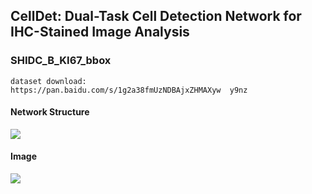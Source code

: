 ## CellDet: Dual-Task Cell Detection Network for IHC-Stained Image Analysis

### SHIDC_B_KI67_bbox 
```
dataset download: 
https://pan.baidu.com/s/1g2a38fmUzNDBAjxZHMAXyw  y9nz 
```

#### Network Structure
<img src='./network_structure.png'></img>

#### Image
<img src='./SHIDC_B_ki_67.png'></img>




